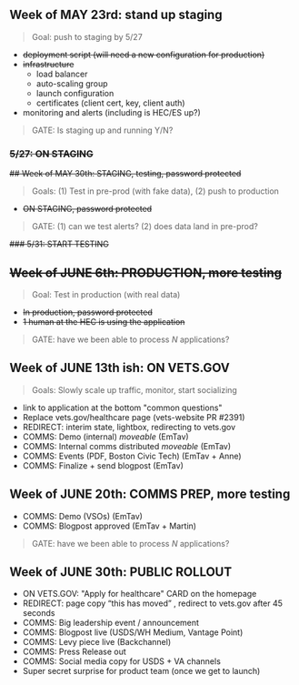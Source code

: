 ## Week of MAY 23rd:  stand up staging
> Goal: push to staging by 5/27

+ ~~deployment script (will need a new configuration for production)~~
+ ~~infrastructure~~ 
    + load balancer
    + auto-scaling group
    + launch configuration
    + certificates (client cert, key, client auth) 
+ monitoring and alerts (including is HEC/ES up?)

> GATE: Is staging up and running Y/N? 

### ~~5/27: ON STAGING~~ 

~~## Week of MAY 30th: STAGING, testing, password protected~~

> Goals: (1) Test in pre-prod (with fake data), (2) push to production

+ ~~ON STAGING, password protected~~

> GATE: (1) can we test alerts? (2) does data land in pre-prod? 

~~### 5/31: START TESTING~~  

## ~~Week of JUNE 6th: PRODUCTION, more testing~~ 

> Goal: Test in production (with real data) 

+ ~~In production, password protected~~
+ ~~1 human at the HEC is using the application~~ 

> GATE: have we been able to process _N_ applications? 

## Week of JUNE 13th ish: ON VETS.GOV

> Goals: Slowly scale up traffic, monitor, start socializing 

+ link to application at the bottom "common questions" 
+ Replace vets.gov/healthcare page (vets-website PR #2391)
+ REDIRECT: interim state, lightbox, redirecting to vets.gov
+ COMMS: Demo (internal) _moveable_ (EmTav)
+ COMMS: Internal comms distributed _moveable_ (EmTav)
+ COMMS: Events (PDF, Boston Civic Tech) (EmTav + Anne)
+ COMMS: Finalize + send blogpost (EmTav)

## Week of JUNE 20th: COMMS PREP, more testing

+ COMMS: Demo (VSOs) (EmTav)
+ COMMS: Blogpost approved (EmTav + Martin)

> GATE: have we been able to process _N_ applications?  
 
## Week of JUNE 30th: PUBLIC ROLLOUT
+ ON VETS.GOV:  "Apply for healthcare" CARD on the homepage
+ REDIRECT: page copy “this has moved” , redirect to vets.gov after 45 seconds 
+ COMMS: Big leadership event / announcement
+ COMMS: Blogpost live (USDS/WH Medium, Vantage Point)
+ COMMS: Levy piece live (Backchannel) 
+ COMMS: Press Release out
+ COMMS: Social media copy for USDS + VA channels 
+ Super secret surprise for product team (once we get to launch) 


